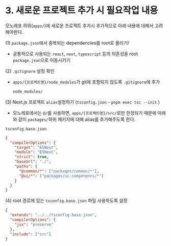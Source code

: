 # 3. 새로운 프로젝트 추가 시 필요작업 내용

모노레포 하위(`apps/`)에 새로운 프로젝트 추가시 추가적으로 아래 내용에 대해서 고려해야한다.

(1) `package.json`에서 중복되는 dependencies를 root로 올리기!

- 공통적으로 사용되는 `react`, `next`, `typescript` 등의 의존성을 root `package.json`으로 이동시키기

(2) `.gitignore` 설정 확인

- `apps/{프로젝트명}/node_modules`가 git에 포함되지 않도록 `.gitignore`에 추가
  ```zsh
  node_modules/
  ```

(3) Next.js 프로젝트 `alias`설정하기 (`tsconfig.json` - `pnpm exec tsc --init` )

- 모노레포에서는 `@/`를 사용하면, `apps/{프로젝트명}/src/`로만 한정되기 때문에 아래와 같이 `packages/`하위 패키지에 대해 alias를 추가해주도록 한다.

`tsconfig.base.json`

```json
{
  "compilerOptions": {
    "target": "ESNext",
    "module": "ESNext",
    "strict": true,
    "baseUrl": "./",
    "paths": {
      "@common/*": ["packages/common/*"],
      "@ui/*": ["packages/ui-components/*"]
    }
  }
}
```

(4) root 경로에 있는 `tsconfig.base.json` 파일 사용하도록 설정

```json
{
  "extends": "../../tsconfig.base.json",
  "compilerOptions": {
    "jsx": "preserve"
  },
  "include": ["src"]
}
```
